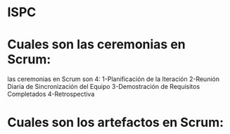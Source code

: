 # ISPC

# Cuales son las ceremonias en Scrum:
las ceremonias en Scrum son 4:
1-Planificación de la Iteración
2-Reunión Diaria de Sincronización del Equipo
3-Demostración de Requisitos Completados
4-Retrospectiva
# Cuales son los artefactos en Scrum:
